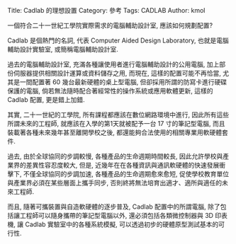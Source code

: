 Title: Cadlab 的理想設置
Category: 參考
Tags: CADLAB
Author: kmol

一個符合二十一世紀工學院實際需求的電腦輔助設計室, 應該如何規劃配置?

<!-- PELICAN_END_SUMMARY -->

Cadlab 是個熱門的名詞, 代表 Computer Aided Design Laboratory, 也就是電腦輔助設計實驗室, 或簡稱電腦輔助設計室.

過去的電腦輔助設計室, 充滿各種讓使用者進行電腦輔助設計的公用電腦, 加上部份伺服器提供相關設計運算或資料儲存之用, 而現在, 這樣的配置可能不再恰當, 尤其是一間配置著 60 幾台最新硬體的桌上型電腦, 但卻採用所謂的防寫卡進行硬碟保護的電腦, 倘若無法隨時配合著經常性的操作系統或應用軟體更新, 這樣的 Cadlab 配置, 更是錯上加錯.

其實, 二十一世紀的工學院, 所有課程都應該在數位網路環境中進行, 因此所有這些所謂未來的工程師, 就應該在入學的第1天就被配予一台 17 寸的筆記型電腦, 而且裝載著各種未來幾年甚至離開學校之後, 都還能夠合法使用的相關專業用軟硬體套件.

過去, 由於全球協同的步調較慢, 各種產品的生命週期時間較長, 因此允許學校與產業界的差異性容忍度較大, 但是, 近幾年在在各種資訊與通訊軟硬體的快速發展衝擊下, 不僅全球協同的步調加速, 各種產品的生命週期愈來愈短, 促使學校教育單位與產業界必須在某些層面上攜手同步, 否則終將無法培育出適才、適所與適任的未來工程師.

而且, 隨著可攜裝置與自造軟硬體的逐步普及, Cadlab 配置中的所謂電腦, 除了包括讓工程師可以隨身攜帶的筆記型電腦以外, 還必須包括各類微控制器與 3D 印表機, 讓 Cadlab 實驗室中的各種系統模擬, 可以透過初步的硬體原型測試基本的可行性.

